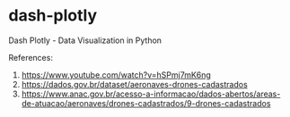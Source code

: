 # dash-plotly
Dash Plotly - Data Visualization in Python  

References:
1. https://www.youtube.com/watch?v=hSPmj7mK6ng
2. https://dados.gov.br/dataset/aeronaves-drones-cadastrados
3. https://www.anac.gov.br/acesso-a-informacao/dados-abertos/areas-de-atuacao/aeronaves/drones-cadastrados/9-drones-cadastrados
